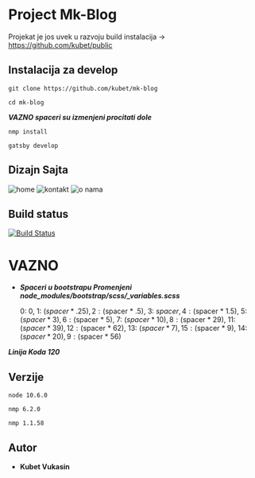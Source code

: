 # Project Mk-Blog

Projekat je jos uvek u razvoju build instalacija → https://github.com/kubet/public

## Instalacija za develop

```
git clone https://github.com/kubet/mk-blog
```

```
cd mk-blog
```
***VAZNO spaceri su izmenjeni procitati dole***

```
nmp install
```
```
gatsby develop
```
## Dizajn Sajta
![home](https://user-images.githubusercontent.com/41026612/43161670-03433bf8-8f89-11e8-99c9-81c94f11e08a.png)
![kontakt](https://user-images.githubusercontent.com/41026612/43161671-0369dc90-8f89-11e8-941d-035deabbbeab.png)
![o nama](https://user-images.githubusercontent.com/41026612/43161672-0388c556-8f89-11e8-878f-9d94c4691f38.png)
## Build status
[![Build Status](https://travis-ci.org/akashnimare/foco.svg?branch=master)](https://travis-ci.org/akashnimare/foco)

# VAZNO

* ***Spaceri u bootstrapu Promenjeni node_modules/bootstrap/scss/_variables.scss***

  0: 0,
  1: ($spacer * .25),
  2: ($spacer * .5),
  3: $spacer,
  4: ($spacer * 1.5),
  5: ($spacer * 3),
  6: ($spacer * 5),
  7: ($spacer * 10),
  8: ($spacer * 29),
  11: ($spacer * 39),
  12: ($spacer * 62),
  13: ($spacer * 7),
  15: ($spacer * 9),
  14: ($spacer * 20),
  9: ($spacer * 56)

***Linija Koda 120***

## Verzije
```
node 10.6.0
```
```
nmp 6.2.0
```
```
nmp 1.1.58
```
## Autor

* **Kubet Vukasin**
